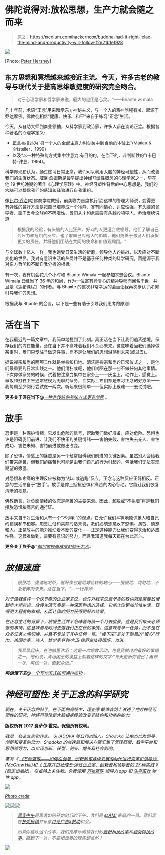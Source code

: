 # 佛陀说得对:放松思想，生产力就会随之而来

> 原文：<https://medium.com/hackernoon/buddha-had-it-right-relax-the-mind-and-productivity-will-follow-f2e21b1ef928>

![](img/7b84b03007b329e3448ef4a6e5a72354.png)

[Photo: [Peter Hershey](https://unsplash.com/@peterhershey)]

## 东方思想和冥想越来越接近主流。今天，许多古老的教导与现代关于提高思维敏捷度的研究完全吻合。

> 对于心理学家和哲学家来说，最大的谜团是心灵。“——Bhante wi mala

几十年前，术语“正念”用来暗示东方神秘主义，与一个人的精神旅程有关，起源于乔达摩佛。佛教徒相信“健康、快乐、和平”来自于练习“正念”生活。

今天，从自助大师到商业领袖，从科学家到政治家，许多人都在谈论正念。根据各种著名的心理学定义:

*   正念被描述为“将一个人的全部注意力时刻集中到当前的体验上”(Marlatt & Kristeller，1999)
*   以及“以一种特殊的方式集中注意力:有目的的，在当下的，非判断性的”(卡巴特-津恩，1994)。

科学界现在认为，通过练习日常正念，我们可以利用大脑的神经可塑性，从而改善我们的生活状态。威廉·詹姆斯是最早提出神经可塑性概念的心理学家之一，早在他 19 世纪晚期的著作《心理学原理》中。神经可塑性背后的中心思想是，我们的大脑可以根据我们的感知和经验进行自我重组。

像[比尔·乔治](http://www.billgeorge.org/)(哈佛商学院教授，前美敦力首席执行官)这样的管理大师说，变得更有弹性的最好方法是把自己培养成一个冷静、富有同情心、适应性强、有头脑的领导者。鉴于当今全球的不确定性，我们从未如此需要有头脑的领导人。乔治继续说道:

> 根据我的经验，有头脑的人比狂热、好斗的人更适合做领导。他们了解自己对压力和危机的反应，也了解自己对他人的影响。他们更善于激励人们承担更大的责任，并将他们团结在共同的使命和价值观周围。"

与全球数十亿人一样，我也饱受日常生活的折磨，领导他人的挑战，以及应对不断变化的世界。我对有意识生活的热爱并不是基于任何种类的科学研究，而是源于我对东方哲学和不断自我分析的根柢。

有一次，我有机会花几个小时和 Bhante Wimala 一起参加冥想会议。Bhante Wimala 已经当了 36 年的和尚，作为一位富有同情心的精神导师而闻名于世，并且是《莲花课程》的作者。与 Bhante 的这次非常幸运的会面让我再次确认了如何引导我们的思想。

根据我与 Bhante 的会谈，以下是一些有助于引导我们思考的原则:

# 活在当下

在我最近的一篇文章中，我简单地提到了此刻。真正活在当下让我们逃离逆境，保存我们的内在能量。活在当下并不意味着我们不关心未来。这意味着当我们选择做某事时，我们只专注于做这件事，而不是让我们的思想游荡到未来(或过去)。

据说禅宗和尚的两项工作就是坐禅和扫地。清洁是禅宗和尚的日常仪式之一，是他们最重要的日常实践之一。他们清扫或耙，他们试图在那一刻不做任何其他事情。下次你做家务的时候，试着把注意力集中在家务上——灰尘上，动作上，感觉上。做饭和打扫卫生通常被视为无聊的家务，但实际上它们都是练习正念的好方法——我每周至少例行尝试做一两次。听起来很简单——但实际上很难——去试试吧。

**更多关于活在当下@**[*一种非传统的美味方式更有创意*](http://faisalhoque.com/2015/04/08/how-learning-to-cook-can-boost-your-creativity/) 。

# 放手

恐惧是一种保护情绪，它发出危险的信号，帮助我们做好准备，应对危险。恐惧也许是阻碍我们前进、让我们不快乐的关键情绪——害怕失败、害怕失去亲人、害怕成功、害怕未知、害怕前进或做出改变。

除了恐惧，情感上的痛苦是另一个经常阻碍我们前进的关键因素。虽然别人会给我们带来痛苦，但我们的痛苦也可能是由我们自己的行为引起的，包括我们无法实现期望的愿望。

对恐惧和疼痛的生理反应被称为“战斗或逃跑”反应。正念与这种反应正好相反。正念的生活来自于“放手”。放手是停止抵抗恐惧和痛苦的内心行动。它能让我们恢复清晰的视觉。

佛教断言，对负面情绪的依恋是痛苦的主要来源。因此，超脱或“不执着”将是我们摆脱恐惧和痛苦的通行证。

放手来自于对生活和人有一个“不评判”的观点。它允许我们平等地原谅他人和自己的错误和不相容。用更世俗和实际的话来说，我们必须愿意放下恐惧、痛苦、愤怒和人。正是放手的能力推动着不断的变化——正是这种能力让我们变得灵活和适应性强。这很难做到，需要有意识的努力，而且我知道我每天都在为此奋斗。

**更多关于放手@”**[*如何掌握高难度的放手艺术*](https://www.linkedin.com/pulse/how-master-difficult-art-letting-go-faisal-hoque)*。*

# *放慢速度*

> *慢慢地、虔诚地喝茶，就好像它是地球自转的轴心——慢慢地、均匀地、不急着奔向未来。活在当下。“—一行禅师*

*对于像我这样一个快节奏的企业家来说，也许对我来说最矛盾的教训就是需要放慢脚步才能前进。放慢生活节奏是一种深思熟虑的选择，它能让你更加珍惜生活，获得更大程度的幸福，从而让你的努力获得更好的结果。*

*在正念生活的背景下，放慢生活并不意味着每隔一个月去度假。这是我们每天必须做的事情。这意味着花时间去做我们正在做的事情。这意味着单一任务，而不是在众多任务之间切换，并且不专注于其中任何一项。“慢下来”是关于刻意的“留心”行为。美国作家、诗人、哲学家亨利·大卫·梭罗总结得很好，他说:*

> *我早早起床，在池塘里沐浴；这是一次宗教活动，也是我做过的最好的事情之一。他们说，清汤国王的澡盆上刻着这样的文字:“每天更新你自己；再做一次，再做一次，直到永远。”*

***再谈慢下来@**[*一个写作仪式如何通向成功*](http://faisalhoque.com/2015/04/22/an-entrepreneur-explains-how-writing-on-sundays-makes-him-more-successful/) 。*

# *神经可塑性:关于正念的科学研究*

*现在，关于正念的科学，在下面的视频中，理查德·戴维森博士讲述了他对神经可塑性的研究，神经可塑性是大脑根据经验改变其结构和功能的能力:*

****版权所有 2017 费萨尔·霍克。保留所有权利。****

*我是一名[企业家和作家](http://faisalhoque.com/speaking/)。 [SHADOKA](http://shadoka.com/) 等公司创始人。Shadoka 让抱负成为领导、创新和变革的动力。Shadoka 的加速器和解决方案汇集了管理框架、数字平台和思想领导力，以实现创新、转型、创业、增长和社会影响。*

*著有《 [*《万物互联——如何在创意、创新和可持续发展的时代进行变革和领导》》(McGraw Hill)和《*](http://www.amazon.com/Everything-Connects-Creativity-Innovation-Sustainability/dp/0071830758/ref=sr_1_1?ie=UTF8&qid=1376488798&sr=8-1&keywords=everything+connects%2Bfaisal+hoque) *[*生存并茁壮成长:弹性企业家、创新者和领导者的 27 种实践*](http://survivetothrive.pub/) 》(励志出版社)。在推特上关注我。*免费使用* [*万物互联*](http://app.everythingconnectsthebook.com/login.php) *领导力 app 和* [*生存茁壮*](http://app.survivetothrive.pub/login.php) *弹性 app。***

*![](img/c31c04a26b23a306c21f1ee31c775b06.png)*

*[Photo credit](http://everythingconnectsthebook.com/)*

*[![](img/50ef4044ecd4e250b5d50f368b775d38.png)](http://bit.ly/HackernoonFB)**[![](img/979d9a46439d5aebbdcdca574e21dc81.png)](https://goo.gl/k7XYbx)**[![](img/2930ba6bd2c12218fdbbf7e02c8746ff.png)](https://goo.gl/4ofytp)*

> *[黑客中午](http://bit.ly/Hackernoon)是黑客如何开始他们的下午。我们是 [@AMI](http://bit.ly/atAMIatAMI) 家庭的一员。我们现在[接受投稿](http://bit.ly/hackernoonsubmission)并乐意[讨论广告&赞助](mailto:partners@amipublications.com)机会。*
> 
> *如果你喜欢这个故事，我们推荐你阅读我们的[最新科技故事](http://bit.ly/hackernoonlatestt)和[趋势科技故事](https://hackernoon.com/trending)。直到下一次，不要把世界的现实想当然！*

*![](img/be0ca55ba73a573dce11effb2ee80d56.png)*
